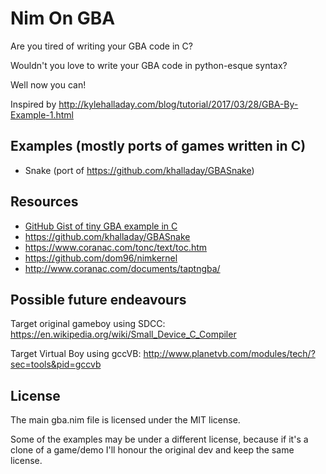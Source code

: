 # Nim On GBA

Are you tired of writing your GBA code in C?

Wouldn't you love to write your GBA code in python-esque syntax?

Well now you can!

Inspired by http://kylehalladay.com/blog/tutorial/2017/03/28/GBA-By-Example-1.html


## Examples (mostly ports of games written in C)
- Snake (port of https://github.com/khalladay/GBASnake)
## Resources
- [GitHub Gist of tiny GBA example in C](https://gist.github.com/khalladay/7c86f092a48342adf6d35aa2861b3ed3)
- https://github.com/khalladay/GBASnake
- https://www.coranac.com/tonc/text/toc.htm
- https://github.com/dom96/nimkernel
- http://www.coranac.com/documents/taptngba/

## Possible future endeavours

Target original gameboy using SDCC: https://en.wikipedia.org/wiki/Small_Device_C_Compiler

Target Virtual Boy using gccVB: http://www.planetvb.com/modules/tech/?sec=tools&pid=gccvb

## License
The main gba.nim file is licensed under the MIT license.

Some of the examples may be under a different license, because if it's a clone of a game/demo I'll honour the original dev and keep the same license.
